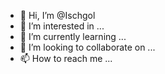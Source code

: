 - 👋 Hi, I’m @Ischgol
- 👀 I’m interested in ...
- 🌱 I’m currently learning ...
- 💞️ I’m looking to collaborate on ...
- 📫 How to reach me ...

<!---
Ischgol/Ischgol is a ✨ special ✨ repository because its `README.md` (this file) appears on your GitHub profile.
You can click the Preview link to take a look at your changes.
--->

